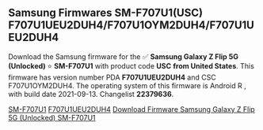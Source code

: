 <h2>Samsung Firmwares SM-F707U1(USC) F707U1UEU2DUH4/F707U1OYM2DUH4/F707U1UEU2DUH4</h2>
Download the Samsung firmware for the ✅ <strong>Samsung Galaxy Z Flip 5G (Unlocked) </strong> ⭐ <strong>SM-F707U1</strong> with product code <strong>USC</strong> <strong> from United States</strong>. This firmware has version number PDA <strong>F707U1UEU2DUH4</strong> and CSC F707U1OYM2DUH4. The operating system of this firmware is Android R , with build date 2021-09-13. Changelist <strong>22379636</strong>.


[SM-F707U1](https://samfirm.shop/samsung/model/SM-F707U1)
[F707U1UEU2DUH4](https://samfirm.shop/samsung/pda/F707U1UEU2DUH4)
[Download Firmware Samsung Galaxy Z Flip 5G (Unlocked) SM-F707U1](https://samfirm.shop/samsung/firmware/455424)

